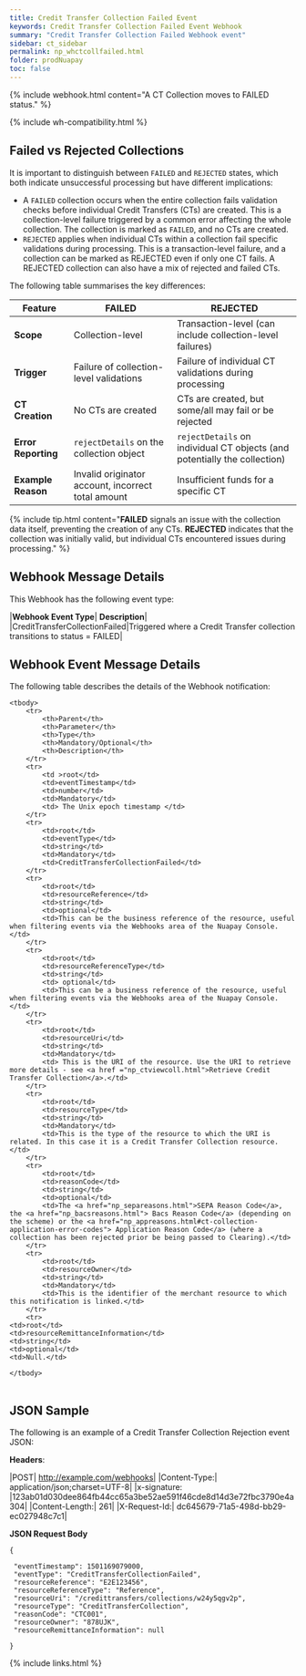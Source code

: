 ```yaml
---
title: Credit Transfer Collection Failed Event
keywords: Credit Transfer Collection Failed Event Webhook
summary: "Credit Transfer Collection Failed Webhook event"
sidebar: ct_sidebar
permalink: np_whctcollfailed.html
folder: prodNuapay
toc: false
---
```


{% include webhook.html content="A CT Collection moves to FAILED status." %}

{% include wh-compatibility.html %}

## Failed vs Rejected Collections

It is important to distinguish between `FAILED` and `REJECTED` states, which both indicate unsuccessful processing but have different implications:

* A `FAILED` collection occurs when the entire collection fails validation checks before individual Credit Transfers (CTs) are created. This is a collection-level failure triggered by a common error affecting the whole collection. The collection is marked as `FAILED`, and no CTs are created.
* `REJECTED` applies when individual CTs within a collection fail specific validations during processing. This is a transaction-level failure, and a collection can be marked as REJECTED even if only one CT fails. A REJECTED collection can also have a mix of rejected and failed CTs.

The following table summarises the key differences:

| Feature           | FAILED                                           | REJECTED                                                       |
|-------------------|--------------------------------------------------|-----------------------------------------------------------------|
| **Scope**         | Collection-level                                 | Transaction-level (can include collection-level failures)       |
| **Trigger**       | Failure of collection-level validations          | Failure of individual CT validations during processing          |
| **CT Creation**   | No CTs are created                               | CTs are created, but some/all may fail or be rejected           |
| **Error Reporting** | `rejectDetails` on the collection object      | `rejectDetails` on individual CT objects (and potentially the collection) |
| **Example Reason** | Invalid originator account, incorrect total amount | Insufficient funds for a specific CT                           |


{% include tip.html content="**FAILED** signals an issue with the collection data itself, preventing the creation of any CTs. **REJECTED** indicates that the collection was initially valid, but individual CTs encountered issues during processing." %}


## Webhook Message Details

This Webhook has the following event type:

|**Webhook Event Type**| **Description**|
|CreditTransferCollectionFailed|Triggered where a Credit Transfer collection transitions to status = FAILED|

## Webhook Event Message Details

<p>The following table describes the details of the Webhook notification:</p>

<table cellspacing="0">

	<tbody>
		<tr>
			<th>Parent</th>
			<th>Parameter</th>
			<th>Type</th>
			<th>Mandatory/Optional</th>
			<th>Description</th>
		</tr>
		<tr>
			<td >root</td>
			<td>eventTimestamp</td>
			<td>number</td>
			<td>Mandatory</td>
			<td> The Unix epoch timestamp </td>
		</tr>
		<tr>
			<td>root</td>
			<td>eventType</td>
			<td>string</td>
			<td>Mandatory</td>
            <td>CreditTransferCollectionFailed</td>
		</tr>
		<tr>
			<td>root</td>
			<td>resourceReference</td>
			<td>string</td>
			<td>optional</td>
			<td>This can be the business reference of the resource, useful when filtering events via the Webhooks area of the Nuapay Console.</td>
		</tr>
		<tr>
			<td>root</td>
			<td>resourceReferenceType</td>
			<td>string</td>
			<td> optional</td>
			<td>This can be a business reference of the resource, useful when filtering events via the Webhooks area of the Nuapay Console.</td>
		</tr>
		<tr>
			<td>root</td>
			<td>resourceUri</td>
			<td>string</td>
			<td>Mandatory</td>
			<td> This is the URI of the resource. Use the URI to retrieve more details - see <a href ="np_ctviewcoll.html">Retrieve Credit Transfer Collection</a>.</td>
		</tr>
		<tr>
			<td>root</td>
			<td>resourceType</td>
			<td>string</td>
			<td>Mandatory</td>
			<td>This is the type of the resource to which the URI is related. In this case it is a Credit Transfer Collection resource.</td>
		</tr>
		<tr>
			<td>root</td>
			<td>reasonCode</td>
			<td>string</td>
			<td>optional</td>
            <td>The <a href="np_separeasons.html">SEPA Reason Code</a>, the <a href="np_bacsreasons.html"> Bacs Reason Code</a> (depending on the scheme) or the <a href="np_appreasons.html#ct-collection-application-error-codes"> Application Reason Code</a> (where a collection has been rejected prior be being passed to Clearing).</td>
		</tr>
        <tr>
			<td>root</td>
			<td>resourceOwner</td>
			<td>string</td>
			<td>Mandatory</td>
			<td>This is the identifier of the merchant resource to which this notification is linked.</td>
		</tr>
		<tr>
	<td>root</td>
	<td>resourceRemittanceInformation</td>
	<td>string</td>
	<td>optional</td>
	<td>Null.</td>
</tr>


	</tbody>
</table>

## JSON Sample

The following is an example of a Credit Transfer Collection Rejection event JSON:

<b>Headers</b>:


|POST| http://example.com/webhooks|
|Content-Type:| application/json;charset=UTF-8|
|x-signature: |123ab01d030dee864fb44cc65a3be52ae591f46cde8d14d3e72fbc3790e4a304|
|Content-Length:| 261|
|X-Request-Id:| dc645679-71a5-498d-bb29-ec027948c7c1|

<b>JSON Request Body</b>
<pre>
<code class="json">{

 "eventTimestamp": 1501169079000,
 "eventType": "CreditTransferCollectionFailed",    
 "resourceReference": "E2E123456",
 "resourceReferenceType": "Reference",   
 "resourceUri": "/credittransfers/collections/w24y5qgv2p",
 "resourceType": "CreditTransferCollection",
 "reasonCode": "CTC001",
 "resourceOwner": "878UJK",
 "resourceRemittanceInformation": null

}</code>
</pre>

{% include links.html %}
